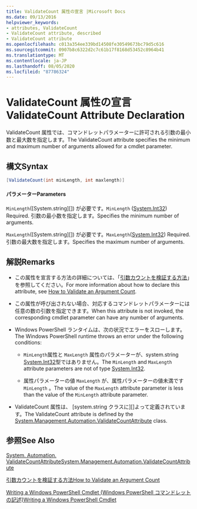 ```yaml
---
title: ValidateCount 属性の宣言 |Microsoft Docs
ms.date: 09/13/2016
helpviewer_keywords:
- attributes, ValidateCount
- ValidateCount attribute, described
- ValidateCount attribute
ms.openlocfilehash: c013a354ee339bd14508fe30549673bc79d5c616
ms.sourcegitcommit: 0907b8c6322d2c7c61b17f8168d53452c8964b41
ms.translationtype: MT
ms.contentlocale: ja-JP
ms.lasthandoff: 08/05/2020
ms.locfileid: "87786324"
---
```

# <a name="validatecount-attribute-declaration"></a><span data-ttu-id="18245-102">ValidateCount 属性の宣言</span><span class="sxs-lookup"><span data-stu-id="18245-102">ValidateCount Attribute Declaration</span></span>

<span data-ttu-id="18245-103">ValidateCount 属性では、コマンドレットパラメーターに許可される引数の最小数と最大数を指定します。</span><span class="sxs-lookup"><span data-stu-id="18245-103">The ValidateCount attribute specifies the minimum and maximum number of arguments allowed for a cmdlet parameter.</span></span>

## <a name="syntax"></a><span data-ttu-id="18245-104">構文</span><span class="sxs-lookup"><span data-stu-id="18245-104">Syntax</span></span>

```csharp
[ValidateCount(int minLength, int maxlength)]
```

#### <a name="parameters"></a><span data-ttu-id="18245-105">パラメーター</span><span class="sxs-lookup"><span data-stu-id="18245-105">Parameters</span></span>

<span data-ttu-id="18245-106">`MinLength`([System.string][]) が必要です。</span><span class="sxs-lookup"><span data-stu-id="18245-106">`MinLength` ([System.Int32][]) Required.</span></span> <span data-ttu-id="18245-107">引数の最小数を指定します。</span><span class="sxs-lookup"><span data-stu-id="18245-107">Specifies the minimum number of arguments.</span></span>

<span data-ttu-id="18245-108">`MaxLength`([System.string][]) が必要です。</span><span class="sxs-lookup"><span data-stu-id="18245-108">`MaxLength`([System.Int32][]) Required.</span></span> <span data-ttu-id="18245-109">引数の最大数を指定します。</span><span class="sxs-lookup"><span data-stu-id="18245-109">Specifies the maximum number of arguments.</span></span>

## <a name="remarks"></a><span data-ttu-id="18245-110">解説</span><span class="sxs-lookup"><span data-stu-id="18245-110">Remarks</span></span>

- <span data-ttu-id="18245-111">この属性を宣言する方法の詳細については、「[引数カウントを検証する方法][]」を参照してください。</span><span class="sxs-lookup"><span data-stu-id="18245-111">For more information about how to declare this attribute, see [How to Validate an Argument Count][].</span></span>

- <span data-ttu-id="18245-112">この属性が呼び出されない場合、対応するコマンドレットパラメーターには任意の数の引数を指定できます。</span><span class="sxs-lookup"><span data-stu-id="18245-112">When this attribute is not invoked, the corresponding cmdlet parameter can have any number of arguments.</span></span>

- <span data-ttu-id="18245-113">Windows PowerShell ランタイムは、次の状況でエラーをスローします。</span><span class="sxs-lookup"><span data-stu-id="18245-113">The Windows PowerShell runtime throws an error under the following conditions:</span></span>

  - <span data-ttu-id="18245-114">`MinLength`属性と `MaxLength` 属性のパラメーターが、system.string [System.Int32][]型ではありません。</span><span class="sxs-lookup"><span data-stu-id="18245-114">The `MinLength` and `MaxLength` attribute parameters are not of type [System.Int32][].</span></span>

  - <span data-ttu-id="18245-115">属性パラメーターの値 `MaxLength` が、属性パラメーターの値未満です `MinLength` 。</span><span class="sxs-lookup"><span data-stu-id="18245-115">The value of the `MaxLength` attribute parameter is less than the value of the `MinLength` attribute parameter.</span></span>

- <span data-ttu-id="18245-116">ValidateCount 属性は、 [system.string クラスに][]よって定義されています。</span><span class="sxs-lookup"><span data-stu-id="18245-116">The ValidateCount attribute is defined by the [System.Management.Automation.ValidateCountAttribute][] class.</span></span>

## <a name="see-also"></a><span data-ttu-id="18245-117">参照</span><span class="sxs-lookup"><span data-stu-id="18245-117">See Also</span></span>

<span data-ttu-id="18245-118">[System. Automation. ValidateCountAttribute][]</span><span class="sxs-lookup"><span data-stu-id="18245-118">[System.Management.Automation.ValidateCountAttribute][]</span></span>

<span data-ttu-id="18245-119">[引数カウントを検証する方法][]</span><span class="sxs-lookup"><span data-stu-id="18245-119">[How to Validate an Argument Count][]</span></span>

<span data-ttu-id="18245-120">[Writing a Windows PowerShell Cmdlet (Windows PowerShell コマンドレットの記述)][]</span><span class="sxs-lookup"><span data-stu-id="18245-120">[Writing a Windows PowerShell Cmdlet][]</span></span>

[引数カウントを検証する方法]: how-to-validate-an-argument-count.md
[How to Validate an Argument Count]: how-to-validate-an-argument-count.md
[Writing a Windows PowerShell Cmdlet (Windows PowerShell コマンドレットの記述)]: writing-a-windows-powershell-cmdlet.md
[Writing a Windows PowerShell Cmdlet]: writing-a-windows-powershell-cmdlet.md

[System.Int32]: /dotnet/api/System.Int32
[System. Automation. ValidateCountAttribute]: /dotnet/api/System.Management.Automation.ValidateCountAttribute
[System.Management.Automation.ValidateCountAttribute]: /dotnet/api/System.Management.Automation.ValidateCountAttribute
